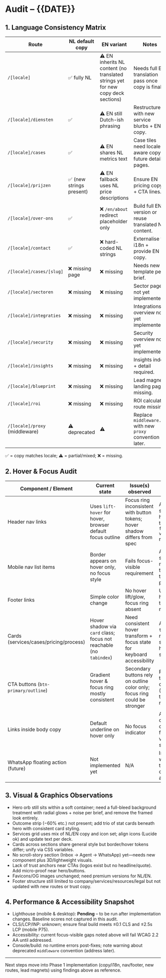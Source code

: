 # Audit – {{DATE}}

## 1. Language Consistency Matrix

| Route                              | NL default copy | EN variant | Notes |
|------------------------------------|-----------------|------------|-------|
| `/[locale]`                        | ✅ fully NL      | ⚠️ EN inherits NL content (no translated strings yet for new copy deck sections) | Needs full EN translation pass once copy is final. |
| `/[locale]/diensten`               | ✅               | ⚠️ EN still Dutch-ish phrasing | Restructure with new service blurbs + EN copy. |
| `/[locale]/cases`                  | ✅               | ⚠️ EN shares NL metrics text | Case tiles need locale-aware copy & future detail pages. |
| `/[locale]/prijzen`                | ✅ (new strings present) | ⚠️ EN fallback uses NL price descriptions | Ensure EN pricing copy + CTA lines. |
| `/[locale]/over-ons`               | ✅               | ❌ `/en/about` redirect placeholder only | Build full EN version or reuse translated NL content. |
| `/[locale]/contact`                | ✅               | ❌ hard-coded NL strings | Externalise to i18n + provide EN copy. |
| `/[locale]/cases/[slug]`           | ❌ missing page  | ❌ missing | Needs new template per brief. |
| `/[locale]/sectoren`               | ❌ missing       | ❌ missing | Sector page not yet implemented. |
| `/[locale]/integraties`            | ❌ missing       | ❌ missing | Integrations overview not yet implemented. |
| `/[locale]/security`               | ❌ missing       | ❌ missing | Security overview not yet implemented. |
| `/[locale]/insights`               | ❌ missing       | ❌ missing | Insights index + detail required. |
| `/[locale]/blueprint`              | ❌ missing       | ❌ missing | Lead magnet landing page missing. |
| `/[locale]/roi`                    | ❌ missing       | ❌ missing | ROI calculator route missing. |
| `/[locale]/proxy` (middleware)     | ⚠️ deprecated    | ⚠️         | Replace `middleware.ts` with new `proxy` convention later. |

✅ = copy matches locale; ⚠️ = partial/mixed; ❌ = missing.

## 2. Hover & Focus Audit

| Component / Element                    | Current state                                                                 | Issue(s) observed                                                                 | Required action |
|----------------------------------------|-------------------------------------------------------------------------------|-----------------------------------------------------------------------------------|-----------------|
| Header nav links                       | Uses `lift-hover` for hover, browser default focus outline                    | Focus ring inconsistent with button tokens; hover shadow differs from spec       | Apply shared hover/focus tokens + `focus-visible` ring. |
| Mobile nav list items                  | Border appears on hover only, no focus style                                  | Fails focus-visible requirement                                                   | Add focus styles + minimum touch target padding. |
| Footer links                           | Simple color change                                                           | No hover lift/glow, focus ring absent                                             | Use same hover/focus tokens as nav. |
| Cards (services/cases/pricing/process) | Hover shadow via `card` class; focus not reachable (no `tabindex`)            | Need consistent hover transform + focus state for keyboard accessibility          | Add `tabIndex`, role, and shared hover/focus styling. |
| CTA buttons (`btn-primary/outline`)    | Gradient hover & focus ring mostly consistent                                 | Secondary buttons rely on outline color only; focus ring could be stronger        | Re-align to token definitions (hover transform + ring). |
| Links inside body copy                 | Default underline on hover only                                               | No focus indicator                                                                | Add utility class for consistent focus-visible styling. |
| WhatsApp floating action (future)      | Not implemented yet                                                           | N/A                                                                               | Implement with same tokens once added. |

## 3. Visual & Graphics Observations

- Hero orb still sits within a soft container; need a full-bleed background treatment with radial glows + noise per brief, and remove the framed look entirely.
- Outcome strip (−60% etc.) not present; add trio of stat cards beneath hero with consistent card styling.
- Services grid uses mix of NL/EN copy and icon set; align icons (Lucide ok) and update text per deck.
- Cards across sections share general style but border/hover tokens differ; unify via CSS variables.
- No scroll-story section (Inbox → Agent → WhatsApp) yet—needs new component plus 3D/lightweight visuals.
- Lack of trust anchors near CTAs (logos exist but no headline/quote). Add micro-proof near hero/buttons.
- Favicons/OG images unchanged; need premium versions for NL/EN.
- Footer structure still limited to company/services/resources/legal but not updated with new routes or trust copy.

## 4. Performance & Accessibility Snapshot

- Lighthouse (mobile & desktop): **Pending** – to be run after implementation changes. Baseline scores not captured in this audit.
- CLS/LCP/INP: unknown; ensure final build meets ≤0.1 CLS and ≤2.5s LCP (mobile P75).
- Accessibility: current focus-visible gaps noted above will fail WCAG 2.2 AA until addressed.
- Console/build: no runtime errors post-fixes; note warning about deprecated `middleware` convention (address later).

---

Next steps move into Phase 1 implementation (copy/i18n, nav/footer, new routes, lead magnets) using findings above as reference.
